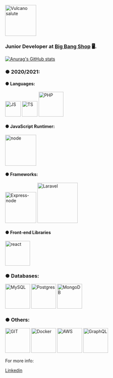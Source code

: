 <p align="left">
   <img src="https://emojipedia-us.s3.dualstack.us-west-1.amazonaws.com/thumbs/240/apple/237/raised-hand-with-part-between-middle-and-ring-fingers_emoji-modifier-fitzpatrick-type-5_1f596-1f3fe_1f3fe.png" alt="Vulcano salute" border="0" width="100">
</p>

### Junior Developer at [Big Bang Shop](https://www.bigbangshop.com.br) 🖥.

[![Anurag's GitHub stats](https://github-readme-stats.vercel.app/api?username=LeonNimoy)](https://github.com/LeonNimoy/github-readme-stats)

### ● 2020/2021:

#### ● Languages:

<p align="left">
<img src="https://upload.wikimedia.org/wikipedia/commons/9/99/Unofficial_JavaScript_logo_2.svg" alt="JS" border="0" width="50">
<img src="https://miro.medium.com/max/816/1*mn6bOs7s6Qbao15PMNRyOA.png" alt="TS" border="0" width="50">  
<img src="https://www.ryadel.com/wp-content/uploads/2017/08/php-logo.png" alt="PHP" border="0" width="80"> 
</p>

#### ● JavaScript Runtimer:

<p align="left">
<img src="https://static.imasters.com.br/wp-content/uploads/2018/06/27074827/instalacion-de-nodejs-en-ubuntu-t1.jpg" alt="node" border="0" width="100">
</p>

#### ● Frameworks:

<p align="left">

<img src="https://i.ytimg.com/vi/wVo-UMit5Ig/maxresdefault.jpg" alt="Express-node" border="0" width="100">
<img src="http://blog.alakmalak.com/wp-content/uploads/2018/01/Technitiate-Banner-larvel-1140x428.png" alt="Laravel" border="0" width="130">
</p>

#### ● Front-end Libraries

<img src="https://www.freecodecamp.org/news/content/images/size/w2000/2020/02/Ekran-Resmi-2019-11-18-18.08.13.png" alt="react" border="0" width="80">

### ● Databases:

<p align="left">
<img src="https://s.glbimg.com/po/tt/f/original/2012/04/17/mysql-logos.gif" alt="MySQL" border="0" width="80">
<img src="https://bit.ly/3jic90v" alt="Postgres" border="0" width="80">
<img src="https://bit.ly/339iTs4" alt="MongoDB" border="0" width="80">
</p>

### ● Others:

<p align="left">
<img src="https://bit.ly/3lcJonk" alt="GIT" border="0" width="80">
<img src="https://www.docker.com/sites/default/files/social/docker_facebook_share.png" alt="Docker" border="0" width="80">
<img src="https://d3gih7jbfe3jlq.cloudfront.net/AWS-Podcast-Title-Art.jpg" alt="AWS" border="0" width="80">   
<img src="https://upload.wikimedia.org/wikipedia/commons/thumb/1/17/GraphQL_Logo.svg/1920px-GraphQL_Logo.svg.png" alt="GraphQL" border="0" width="80">     
<p>

For more info:

[Linkedin](https://www.linkedin.com/in/leonardo-mateus-208084146/)

